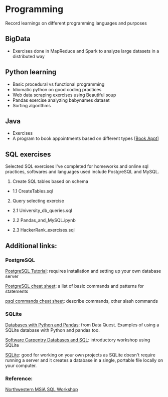 # Programming

Record learnings on different programming languages and purposes

## BigData

- Exercises done in MapReduce and Spark to analyze large datasets in a distributed way

## Python learning

- Basic procedural vs functional programming
- Idiomatic python on good coding practices
- Web data scraping exercises using Beautiful soup
- Pandas exercise analyzing babynames dataset
- Sorting algorithms

## Java
- Exercises 
- A program to book appointments based on different types [[Book Appt](https://github.com/jchen0529/Programming/tree/master/Java/Appointment%20making)]

## SQL exercises

Selected SQL exercises I've completed for homeworks and online sql practices, softwares and languages used include PostgreSQL and MySQL.

1. Create SQL tables based on schema

- 1.1 CreateTables.sql

2. Query selecting exercise

- 2.1 University_db_queries.sql 

- 2.2 Pandas_and_MySQL.ipynb

- 2.3 HackerRank_exercises.sql

## Additional links:

### PostgreSQL

[PostgreSQL Tutorial](http://www.postgresqltutorial.com/): requires installation and setting up your own database server

[PostgreSQL cheat sheet](http://www.postgresqltutorial.com/wp-content/uploads/2018/03/PostgreSQL-Cheat-Sheet.pdf): a list of basic commands and patterns for statements

[psql commands cheat sheet](http://www.postgresonline.com/downloads/special_feature/postgresql83_psql_cheatsheet.pdf): describe commands, other slash commands

### SQLite

[Databases with Python and Pandas](https://www.dataquest.io/blog/python-pandas-databases/): from Data Quest.  Examples of using a SQLite database with Python and pandas too.

[Software Carpentry Databases and SQL](http://swcarpentry.github.io/sql-novice-survey/): introductory workshop using SQLite

[SQLite](https://www.sqlite.org/): good for working on your own projects as SQLite doesn't require running a server and it creates a database in a single, portable file locally on your computer.

### Reference:
[Northwestern MSiA SQL Workshop](https://github.com/nuitrcs/databases_workshop/tree/master/sql)
